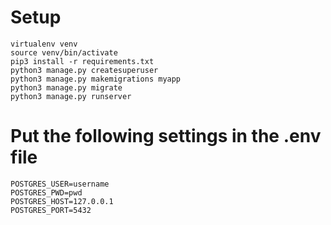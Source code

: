 

# Setup
```
virtualenv venv
source venv/bin/activate
pip3 install -r requirements.txt
python3 manage.py createsuperuser
python3 manage.py makemigrations myapp
python3 manage.py migrate
python3 manage.py runserver
```

# Put the following settings in the .env file

```
POSTGRES_USER=username
POSTGRES_PWD=pwd
POSTGRES_HOST=127.0.0.1
POSTGRES_PORT=5432
```

